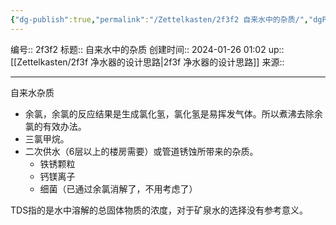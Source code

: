 ```yaml
---
{"dg-publish":true,"permalink":"/Zettelkasten/2f3f2 自来水中的杂质/","dgPassFrontmatter":true}
---
```


编号:: 2f3f2
标题:: 自来水中的杂质
创建时间:: 2024-01-26 01:02
up:: [[Zettelkasten/2f3f 净水器的设计思路\|2f3f 净水器的设计思路]]
来源:: 

---
自来水杂质
- 余氯，余氯的反应结果是生成氯化氢，氯化氢是易挥发气体。所以煮沸去除余氯的有效办法。
- 三氯甲烷。
- 二次供水（6层以上的楼房需要）或管道锈蚀所带来的杂质。
	- 铁锈颗粒
	- 钙镁离子
	- 细菌（已通过余氯消解了，不用考虑了）

TDS指的是水中溶解的总固体物质的浓度，对于矿泉水的选择没有参考意义。